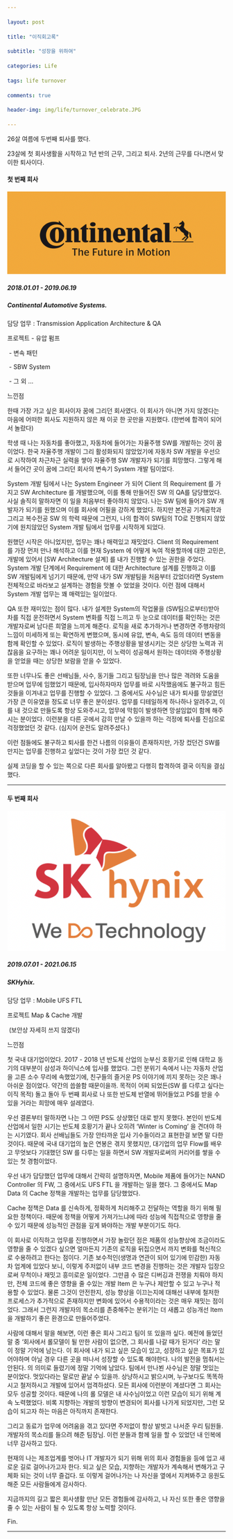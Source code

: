 ```yaml
---

layout: post  

title: "이직회고록"  

subtitle: "성장을 위하여"  

categories: Life  

tags: life turnover 

comments: true  

header-img: img/life/turnover_celebrate.JPG

---
```




26살 여름에 두번째 퇴사를 했다. 

23살에 첫 회사생활을 시작하고 1년 반의 근무, 그리고 퇴사. 2년의 근무를 다니면서 맞이한 퇴사이다. 



#### 첫 번째 회사

![continental](../assets/img/life/continental_logo.png)



##### 2018.01.01 - 2019.06.19

##### Continental Automotive Systems.



담당 업무	: Transmission Application Architecture & QA

프로젝트	- 유압 펌프

​		         - 변속 패턴

​		         - SBW System

​		         - 그 외 …



느낀점

한때 가장 가고 싶은 회사이자 꿈에 그리던 회사였다. 이 회사가 아니면 가지 않겠다는 마음에 어떠한 회사도 지원하지 않은 채 이곳 한 곳만을 지원했다. (한번에 합격이 되어서 놀랐다) 

학생 때 나는 자동차를 좋아했고, 자동차에 들어가는 자율주행 SW를 개발하는 것이 꿈이었다. 한국 자율주행 개발이 그리 활성화되지 않았었기에 자동차 SW 개발을 우선으로 시작하여 차근차근 실력을 쌓아 자율주행 SW 개발자가 되기를 희망했다. 그렇게 해서 들어간 곳이 꿈에 그리던 회사의 변속기 System 개발 팀이었다. 



System 개발 팀에서 나는 System Engineer 가 되어 Client 의 Requirement 를 가지고 SW Architecture 를 개발했으며, 이를 통해 만들어진 SW 의 QA를 담당했었다. 사실 솔직히 말하자면 이 일을 처음부터 좋아하지 않았다. 나는 SW 팀에 들어가 SW 개발자가 되기를 원했으며 이를 회사에 어필을 강하게 했었다. 하지만 본전공 기계공학과 그리고 복수전공 SW 의 학력 때문에 그런지, 나의 합격이 SW팀의 TO로 진행되지 않았기에 원치않았던 System 개발 팀에서 업무를 시작하게 되었다. 



원했던 시작은 아니었지만, 업무는 꽤나 매력있고 재밋었다. Client 의 Requirement 를 가장 먼저 만나 해석하고 이를 현재 System 에 어떻게 녹여 적용할까에 대한 고민은, 개발에 있어서 [SW Architecture 설계] 를 내가 진행할 수 있는 권한을 주었다. System 개발 단계에서 Requirement 에 대한 Architecture 설계를 진행하고 이를 SW 개발팀에게 넘기기 때문에, 만약 내가 SW 개발팀을 처음부터 갔었더라면 System 전체적으로 바라보고 설계하는 경험을 맛볼 수 었었을 것이다. 이런 점에 대해서 System 개발 업무는 꽤 매력있는 일이었다.



QA 또한 재미있는 점이 많다. 내가 설계한 System의 작업물을 (SW팀으로부터)받아 차를 직접 운전하면서 System 변화를 직접 느끼고 두 눈으로 데이터를 확인하는 것은 개발자로써 남다른 희열을 느끼게 해준다. 로직을 새로 추가하거나 변경하면 주행차량의 느낌이 미세하게 또는 확연하게 변했으며, 동시에 유압, 변속, 속도 등의 데이터 변동을 함께 확인할 수 있었다. 로직이 발생하는 주행상황을 발생시키는 것은 상당한 노력과 귀찮음을 요구하는 꽤나 어려운 일이지만, 이 노력이 성공해서 원하는 데이터와 주행상황을 얻었을 때는 상당한 보람을 얻을 수 있었다.



또한 너무나도 좋은 선배님들, 사수, 동기들 그리고 팀장님을 만나 많은 격려와 도움을 받으며 업무에 임했었기 때문에, 입사하자마자 업무를 바로 시작했음에도 불구하고 힘든 것들을 이겨내고 업무를 진행할 수 있었다. 그 중에서도 사수님은 내가 퇴사를 망설였던 가장 큰 이유였을 정도로 너무 좋은 분이셨다. 업무를 디테일하게 하나하나 알려주고, 이를 내 것으로 만들도록 항상 도와주시고, 업무에 막힘이 발생하면 망설임없이 함께 해주시는 분이었다. 이런분을 다른 곳에서 감히 만날 수 있을까 하는 걱정에 퇴사를 진심으로 걱정했었던 것 같다. (심지어 운전도 알려주셨다.)



이런 점들에도 불구하고 퇴사를 한건 나름의 이유들이 존재하지만, 가장 컸던건 SW를 만지는 업무를 진행하고 싶었다는 것이 가장 컸던 것 같다.

실제 코딩을 할 수 있는 쪽으로 다른 회사를 알아봤고 다행히 합격하여 결국 이직을 결심했다.





---





#### 두 번째 회사

![continental](../assets/img/life/skhynix_logo.png)



##### 2019.07.01 - 2021.06.15

##### SKHyhix. 



담당 업무	: Mobile UFS FTL 

프로젝트	   Map & Cache 개발 

​		            (보안상 자세히 쓰지 않겠다)

느낀점

첫 국내 대기업이었다. 2017 - 2018 년 반도체 산업의 눈부신 호황기로 인해 대학교 동기의 대부분이 삼성과 하이닉스에 입사를 했었다. 그런 분위기 속에서 나는 자동차 산업을 고른 소수 무리에 속했었기에, 친구들의 즐거운 PS 이야기에 끼지 못하는 것은 꽤나 아쉬운 점이었다. 약간의 씁쓸함 때문이을까. 목적이 어찌 되었든(SW 를 다루고 싶다는 이직 목적) 돌고 돌아 두 번째 회사로 나 또한 반도체 반열에 뛰어들었고 PS를 받을 수 있을 거라는 희망에 매우 설레였다. 

우선 결론부터 말하자면 나는 그 어떤 PS도 상상했던 대로 받지 못했다. 본인이 반도체 산업에서 일한 시기는 반도체 호황기가 끝나 오히려 ‘Winter is Coming’ 을 견뎌야 하는 시기였다. 회사 선배님들도 가장 안타까운 입사 기수들이라고 표현한걸 보면 말 다한 것이다. 때문에 국내 대기업의 높은 연봉은 겪지 못했지만, 대기업의 업무 Flow를 배우고 무엇보다 기대했던 SW 를 다루는 일을 하면서 SW 개발자로써의 커리어를 쌓을 수 있는 첫 경험이었다.



우선 내가 담당했던 업무에 대해서 간략히 설명하자면, Mobile 제품에 들어가는 NAND Controller 의 FW, 그 중에서도 UFS FTL 을 개발하는 일을 했다. 그 중에서도 Map Data 의 Cache 정책을 개발하는 업무를 담당했었다.  

Cache 정책은 Data 를 신속하게, 정확하게 처리해주고 전달하는 역할을 하기 위해 필요한 정책이다. 때문에 정책을 어떻게 가져가느냐에 따라 성능에 직접적으로 영향을 줄 수 있기 때문에 성능적인 관점을 깊게 봐야하는 개발 부분이기도 하다. 

이 회사로 이직하고 업무를 진행하면서 가장 놀랐던 점은 제품의 성능향상에 조금이라도 영향을 줄 수 있겠다 싶으면 얼마든지 기존의 로직을 뒤집으면서 까지 변화를 혁신적으로 수용하려고 한다는 점이다. 기존 보수적인(생명과 연관이 되어 있기에 민감한) 자동차 업계에 있었다 보니, 이렇게 주저없이 내부 코드 변경을 진행하는 것은 개발자 입장으로써 무척이나 재밋고 흥미로운 일이었다. 그만큼 수 많은 디버깅과 전쟁을 치뤄야 하지만, 전체 코드에 좋은 영향을 줄 수있는 개발 Item 은 누구나 제안할 수 있고 누구나 적용할 수 있었다. 물론 그것이 안전한지, 성능 향상을 이끄는지에 대해선 내부에 철저한 프로세스가 추가적으로 존재하지만 변화에 있어서 수용적이라는 것은 매우 재밋는 점이었다. 그래서 그런지 개발자의 목소리를 존중해주는 분위기는 더 새롭고 성능개선 Item 을 개발하기 좋은 환경으로 만들어주었다.



사람에 대해서 말을 해보면, 이런 좋은 회사 그리고 팀이 또 있을까 싶다. 예전에 들었던 말 중 ‘회사에서 롤모델이 될 만한 사람이 없으면, 그 회사를 나갈 때가 된거다’ 라는 말이 정말 기억에 남는다. 이 회사에 내가 되고 싶은 모습이 있고, 성장하고 싶은 목표가 있어야하며 아닐 경우 다른 곳을 떠나서 성장할 수 있도록 해야한다. 나의 발전을 멈춰서는 안된다. 의 의미로 들렸기에 정말 기억에 남았다. 팀에서 만나뵌 사수님은 정말 멋있는 분이었다. 멋있다라는 말로만 끝날 수 있을까. 상냥하시고 밝으시며, 누구보다도 똑똑하시고 철저하시고 개발에 있어서 엄격하셨다. 모든 회사에 이런분이 계셨다면 그 회사는 모두 성공할 것이다. 때문에 나의 롤 모델은 내 사수님이었고 이런 모습이 되기 위해 계속 노력했었다. 비록 지향하는 개발의 방향이 변경되어 회사를 나가게 되었지만, 그런 모습이 되고자 하는 마음은 아직까지 존재한다. 

그리고 동료가 업무에 어려움을 겪고 있다면 주저없이 항상 발벗고 나서준 우리 팀원들. 개발자의 목소리를 들으려 해준 팀장님. 이런 분들과 함께 일을 할 수 있었던 내 인복에 너무 감사하고 있다. 



현재의 나는 제조업계를 벗어나 IT 개발자가 되기 위해 위의 회사 경험들을 등에 업고 새로운 길로 걸어나가고자 한다. 되고 싶은 모습, 지향하는 개발자가 계속해서 변해가고 구체화 되는 것이 너무 즐겁다. 또 이렇게 걸어나가는 나 자신을 옆에서 지켜봐주고 응원도 해준 모든 사람들에게 감사하다. 

지금까지의 길고 짧은 회사생활 만난 모든 경험들에 감사하고, 나 자신 또한 좋은 영향을 줄 수 있는 사람이 될 수 있도록 항상 노력할 것이다.



Fin.



---
